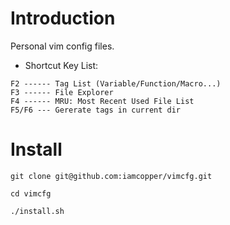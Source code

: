 # Introduction
Personal vim config files.

* Shortcut Key List:
```
F2 ------ Tag List (Variable/Function/Macro...)
F3 ------ File Explorer
F4 ------ MRU: Most Recent Used File List
F5/F6 --- Gererate tags in current dir
```

# Install
```
git clone git@github.com:iamcopper/vimcfg.git

cd vimcfg

./install.sh
```
